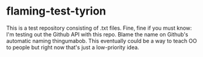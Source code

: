 flaming-test-tyrion
===================

This is a test repository consisting of .txt files. Fine, fine if you must know: I'm testing out the Github API with this repo. Blame the name on Github's automatic naming thingumabob. This eventually could be a way to teach OO to people but right now that's just a low-priority idea.